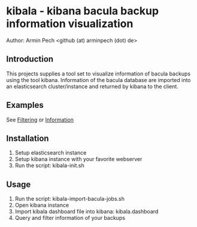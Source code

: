 kibala - kibana bacula backup information visualization
=======================================================

Author: Armin Pech <github (at) arminpech (dot) de>

Introduction
------------
This projects supplies a tool set to visualize information of bacula backups
using the tool kibana.
Information of the bacula database are imported into an elasticsearch
cluster/instance and returned by kibana to the client.

Examples
--------
See [Filtering](/pecharmin/kibala/blob/master/doc/screenshots/kibala1.png) or [Information](/pecharmin/kibala/blob/master/doc/screenshots/kibala2.png)

Installation
------------
1. Setup elasticsearch instance
1. Setup kibana instance with your favorite webserver
1. Run the script: kibala-init.sh

Usage
-----
1. Run the script: kibala-import-bacula-jobs.sh
1. Open kibana instance
1. Import kibala dashboard file into kibana: kibala.dashboard
1. Query and filter information of your backups
